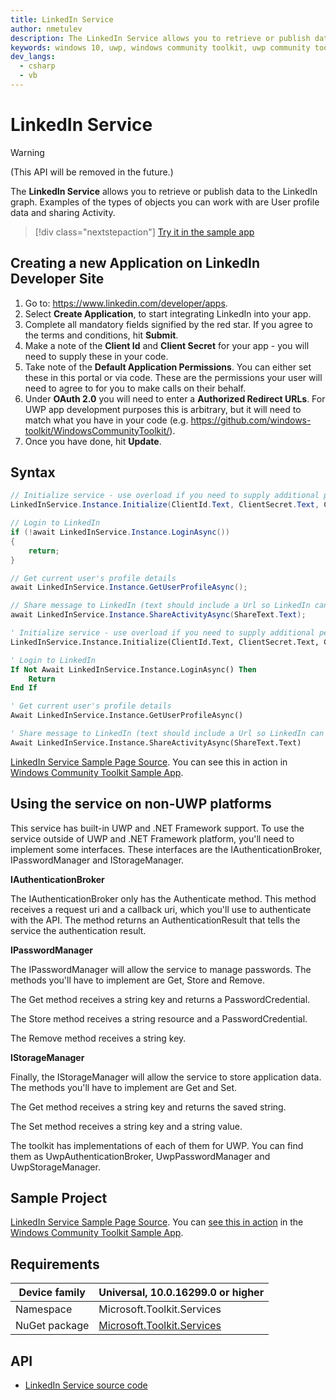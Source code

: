 ```yaml
---
title: LinkedIn Service
author: nmetulev
description: The LinkedIn Service allows you to retrieve or publish data to the LinkedIn graph. Examples of the types of objects you can work with are User profile data and sharing Activity.
keywords: windows 10, uwp, windows community toolkit, uwp community toolkit, uwp toolkit, LinkedIn Service
dev_langs:
  - csharp
  - vb
---
```


# LinkedIn Service

> [!WARNING]
> (This API will be removed in the future.)

The **LinkedIn Service** allows you to retrieve or publish data to the LinkedIn graph. Examples of the types of objects you can work with are User profile data and sharing Activity.

> [!div class="nextstepaction"]
> [Try it in the sample app](uwpct://Services?sample=LinkedIn%20Service)

## Creating a new Application on LinkedIn Developer Site

1. Go to: <https://www.linkedin.com/developer/apps>.
2. Select **Create Application**, to start integrating LinkedIn into your app.
3. Complete all mandatory fields signified by the red star.  If you agree to the terms and conditions, hit **Submit**.
4. Make a note of the **Client Id** and **Client Secret** for your app - you will need to supply these in your code.
5. Take note of the **Default Application Permissions**.  You can either set these in this portal or via code.  These are the permissions your user will need to agree to for you to make calls on their behalf.
6. Under **OAuth 2.0** you will need to enter a **Authorized Redirect URLs**.  For UWP app development purposes this is arbitrary, but it will need to match what you have in your code (e.g. <https://github.com/windows-toolkit/WindowsCommunityToolkit/>).
7. Once you have done, hit **Update**.

## Syntax

```csharp
// Initialize service - use overload if you need to supply additional permissions
LinkedInService.Instance.Initialize(ClientId.Text, ClientSecret.Text, CallbackUri.Text);

// Login to LinkedIn
if (!await LinkedInService.Instance.LoginAsync())
{
    return;
}

// Get current user's profile details
await LinkedInService.Instance.GetUserProfileAsync();

// Share message to LinkedIn (text should include a Url so LinkedIn can scrape preview information)
await LinkedInService.Instance.ShareActivityAsync(ShareText.Text);
```
```vb
' Initialize service - use overload if you need to supply additional permissions
LinkedInService.Instance.Initialize(ClientId.Text, ClientSecret.Text, CallbackUri.Text)

' Login to LinkedIn
If Not Await LinkedInService.Instance.LoginAsync() Then
    Return
End If

' Get current user's profile details
Await LinkedInService.Instance.GetUserProfileAsync()

' Share message to LinkedIn (text should include a Url so LinkedIn can scrape preview information)
Await LinkedInService.Instance.ShareActivityAsync(ShareText.Text)
```

[LinkedIn Service Sample Page Source](https://github.com/Microsoft/WindowsCommunityToolkit//tree/master/Microsoft.Toolkit.Uwp.SampleApp/SamplePages/LinkedIn%20Service). You can see this in action in [Windows Community Toolkit Sample App](https://www.microsoft.com/store/apps/9NBLGGH4TLCQ).

## Using the service on non-UWP platforms

This service has built-in UWP and .NET Framework support. To use the service outside of UWP and .NET Framework platform, you'll need to implement some interfaces. These interfaces are the IAuthenticationBroker, IPasswordManager and IStorageManager.

**IAuthenticationBroker**

The IAuthenticationBroker only has the Authenticate method. This method receives a request uri and a callback uri, which you'll use to authenticate with the API. The method returns an AuthenticationResult that tells the service the authentication result.

**IPasswordManager**

The IPasswordManager will allow the service to manage passwords. The methods you'll have to implement are Get, Store and Remove.

The Get method receives a string key and returns a PasswordCredential.

The Store method receives a string resource and a PasswordCredential.

The Remove method receives a string key.

**IStorageManager**

Finally, the IStorageManager will allow the service to store application data. The methods you'll have to implement are Get and Set.

The Get method receives a string key and returns the saved string.

The Set method receives a string key and a string value.

The toolkit has implementations of each of them for UWP. You can find them as UwpAuthenticationBroker, UwpPasswordManager and UwpStorageManager.

## Sample Project

[LinkedIn Service Sample Page Source](https://github.com/Microsoft/WindowsCommunityToolkit//tree/master/Microsoft.Toolkit.Uwp.SampleApp/SamplePages/LinkedIn%20Service). You can [see this in action](uwpct://Services?sample=LinkedIn%20Service) in the [Windows Community Toolkit Sample App](https://aka.ms/windowstoolkitapp).

## Requirements

| Device family | Universal, 10.0.16299.0 or higher |
| --- | --- |
| Namespace | Microsoft.Toolkit.Services |
| NuGet package | [Microsoft.Toolkit.Services](https://www.nuget.org/packages/Microsoft.Toolkit.Services/) |

## API

* [LinkedIn Service source code](https://github.com/windows-toolkit/WindowsCommunityToolkit/tree/master/Microsoft.Toolkit.Services/Services/LinkedIn)
